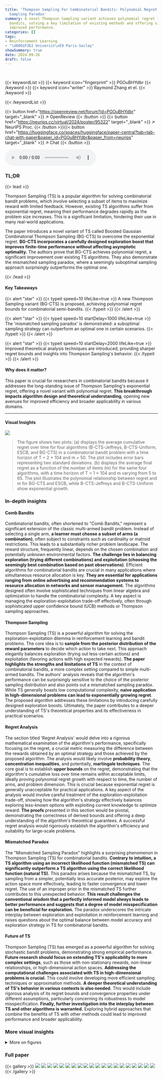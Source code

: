 ```yaml
---
title: 'Thompson Sampling For Combinatorial Bandits: Polynomial Regret and Mismatched
  Sampling Paradox'
summary: A novel Thompson Sampling variant achieves polynomial regret for combinatorial
  bandits, solving a key limitation of existing methods and offering significantly
  improved performance.
categories: []
tags:
- Reinforcement Learning
- "\U0001F3E2 Universit\xE9 Paris-Saclay"
showSummary: true
date: 2024-09-26
draft: false
---
```


<br>

{{< keywordList >}}
{{< keyword icon="fingerprint" >}} PGOuBHYdbr {{< /keyword >}}
{{< keyword icon="writer" >}} Raymond Zhang et el. {{< /keyword >}}
 
{{< /keywordList >}}

{{< button href="https://openreview.net/forum?id=PGOuBHYdbr" target="_blank" >}}
↗ OpenReview
{{< /button >}}
{{< button href="https://neurips.cc/virtual/2024/poster/95322" target="_blank" >}}
↗ NeurIPS Proc.
{{< /button >}}{{< button href="https://huggingface.co/spaces/huggingface/paper-central?tab=tab-chat-with-paper&paper_id=PGOuBHYdbr&paper_from=neurips" target="_blank" >}}
↗ Chat
{{< /button >}}



<audio controls>
    <source src="https://ai-paper-reviewer.com/PGOuBHYdbr/podcast.wav" type="audio/wav">
    Your browser does not support the audio element.
</audio>


### TL;DR


{{< lead >}}

Thompson Sampling (TS) is a popular algorithm for solving combinatorial bandit problems, which involve selecting a subset of items to maximize reward with limited feedback. However, existing TS algorithms suffer from exponential regret, meaning their performance degrades rapidly as the problem size increases. This is a significant limitation, hindering their use in many real-world applications. 

The paper introduces a novel variant of TS called Boosted Gaussian Combinatorial Thompson Sampling (BG-CTS) to overcome the exponential regret. **BG-CTS incorporates a carefully designed exploration boost that improves finite-time performance without affecting asymptotic optimality.**  The authors prove that BG-CTS achieves polynomial regret, a significant improvement over existing TS algorithms. They also demonstrate the mismatched sampling paradox, where a seemingly suboptimal sampling approach surprisingly outperforms the optimal one.

{{< /lead >}}


#### Key Takeaways

{{< alert "star" >}}
{{< typeit speed=10 lifeLike=true >}} A new Thompson Sampling variant (BG-CTS) is proposed, achieving polynomial regret bounds for combinatorial semi-bandits. {{< /typeit >}}
{{< /alert >}}

{{< alert "star" >}}
{{< typeit speed=10 startDelay=1000 lifeLike=true >}} The 'mismatched sampling paradox' is demonstrated: a suboptimal sampling strategy can outperform an optimal one in certain scenarios. {{< /typeit >}}
{{< /alert >}}

{{< alert "star" >}}
{{< typeit speed=10 startDelay=2000 lifeLike=true >}} Improved theoretical analysis techniques are introduced, providing sharper regret bounds and insights into Thompson Sampling's behavior. {{< /typeit >}}
{{< /alert >}}

#### Why does it matter?
This paper is crucial for researchers in combinatorial bandits because it addresses the long-standing issue of Thompson Sampling's exponential regret, offering a novel variant with polynomial regret.  **This breakthrough impacts algorithm design and theoretical understanding**, opening new avenues for improved efficiency and broader applicability in various domains.

------
#### Visual Insights



![](https://ai-paper-reviewer.com/PGOuBHYdbr/figures_8_1.jpg)

> The figure shows two plots: (a) displays the average cumulative regret over time for four algorithms (B-CTS-Jeffreys, B-CTS-Uniform, ESCB, and BG-CTS) in a combinatorial bandit problem with a time horizon of T = 2 × 104 and m = 50. The plot includes error bars representing two standard deviations. (b) displays the average final regret as a function of the number of items (m) for the same four algorithms, with a time horizon of T = 1 × 104 and m varying from 5 to 65. The plot illustrates the polynomial relationship between regret and m for BG-CTS and ESCB, while B-CTS-Jeffreys and B-CTS-Uniform show exponential growth.







### In-depth insights


#### Comb Bandits
Combinatorial bandits, often shortened to "Comb Bandits," represent a significant extension of the classic multi-armed bandit problem.  Instead of selecting a single arm, **a learner must choose a subset of arms (a combination)**, often subject to constraints such as cardinality or matroid restrictions. This leads to a substantially richer problem landscape.  The reward structure, frequently linear, depends on the chosen combination and potentially unknown environmental factors.  **The challenge lies in balancing exploration (trying different combinations) and exploitation (choosing the seemingly best combination based on past observations)**.  Efficient algorithms for combinatorial bandits are crucial in many applications where simultaneous resource allocation is key.  **They are essential for applications ranging from online advertising and recommendation systems to resource allocation in networks and sensor management.**  The algorithms designed often involve sophisticated techniques from linear algebra and optimization to handle the combinatorial complexity. A key aspect is managing the exploration-exploitation trade-off effectively, often through sophisticated upper confidence bound (UCB) methods or Thompson sampling approaches.

#### Thompson Sampling
Thompson Sampling (TS) is a powerful algorithm for solving the exploration-exploitation dilemma in reinforcement learning and bandit problems.  The core idea is to **sample from the posterior distribution of the reward parameters** to decide which action to take next.  This approach elegantly balances exploration (trying out less-certain actions) and exploitation (favoring actions with high expected rewards).  **The paper highlights the strengths and limitations of TS** in the context of combinatorial bandits, a more complex setting compared to simple multi-armed bandits. The authors' analysis reveals that the algorithm's performance can be surprisingly sensitive to the choice of the posterior sampling distribution and also points out a mismatched sampling paradox. While TS generally boasts low computational complexity, **naive application in high-dimensional problems can lead to exponentially growing regret**.  The proposed algorithm addresses these limitations by introducing carefully designed exploration boosts.  Ultimately, the paper contributes to a deeper understanding of TS's theoretical properties and its effectiveness in practical scenarios.

#### Regret Analysis
The section titled 'Regret Analysis' would delve into a rigorous mathematical examination of the algorithm's performance, specifically focusing on the regret, a crucial metric measuring the difference between the rewards obtained by an optimal strategy and those achieved by the proposed algorithm.  The analysis would likely involve **probability theory**, **concentration inequalities**, and potentially, **martingale techniques**.  The core goal is to establish **upper bounds** on the regret, demonstrating that the algorithm's cumulative loss over time remains within acceptable limits, ideally proving polynomial regret growth with respect to time, the number of arms, and problem dimension.  This is crucial because exponential regret is generally unacceptable for practical applications.  A key aspect of the analysis would involve careful treatment of the exploration-exploitation trade-off, showing how the algorithm's strategy effectively balances exploring less-known options with exploiting current knowledge to optimize reward.  **The proofs** presented in this section would be pivotal, demonstrating the correctness of derived bounds and offering a deep understanding of the algorithm's theoretical guarantees.  A successful regret analysis would rigorously establish the algorithm's efficiency and suitability for large-scale problems.

#### Mismatched Paradox
The "Mismatched Sampling Paradox" highlights a surprising phenomenon in Thompson Sampling (TS) for combinatorial bandits.  **Contrary to intuition, a TS algorithm using an incorrect likelihood function (mismatched TS) can significantly outperform a TS algorithm using the correct likelihood function (natural TS).** This paradox arises because the mismatched TS, by sampling from a simpler, potentially less accurate posterior, may explore the action space more effectively, leading to faster convergence and lower regret. The use of an improper prior in the mismatched TS further contributes to this unexpected behavior. **This result challenges the conventional wisdom that a perfectly informed model always leads to better performance and suggests that a degree of model misspecification can be beneficial for exploration.**  The paradox underscores the intricate interplay between exploration and exploitation in reinforcement learning and raises questions about the optimal balance between model accuracy and exploration strategy in TS for combinatorial bandits.

#### Future of TS
Thompson Sampling (TS) has emerged as a powerful algorithm for solving stochastic bandit problems, demonstrating strong empirical performance.  **Future research should focus on extending TS's applicability to more complex settings**, such as those with non-stationary rewards, non-linear relationships, or high-dimensional action spaces.  **Addressing the computational challenges associated with TS in high-dimensional problems is crucial.** This could involve developing more efficient sampling techniques or approximation methods.  **A deeper theoretical understanding of TS's behavior in various contexts is also needed.** This would include rigorous analysis of its regret bounds and convergence properties under different assumptions, particularly concerning its robustness to model misspecification.  **Finally, further investigation into the interplay between TS and other algorithms is warranted.** Exploring hybrid approaches that combine the benefits of TS with other methods could lead to improved performance and broader applicability.


### More visual insights

<details>
<summary>More on figures
</summary>


![](https://ai-paper-reviewer.com/PGOuBHYdbr/figures_8_2.jpg)

> The figure shows the average final regret of four algorithms (B-CTS-Jeffreys, B-CTS-Uniform, ESCB, and BG-CTS) as a function of the number of arms (m).  The x-axis represents the number of arms (m), ranging from approximately 5 to 65. The y-axis represents the average final regret on a logarithmic scale. The plot reveals that the regret of B-CTS-Jeffreys and B-CTS-Uniform increases exponentially with m, while ESCB and BG-CTS exhibit much lower regret, demonstrating the effectiveness of these algorithms when the number of arms increases.


![](https://ai-paper-reviewer.com/PGOuBHYdbr/figures_14_1.jpg)

> This figure is a flowchart that illustrates the main steps of the proof for the regret upper bound of the BG-CTS algorithm. It breaks down the proof into different events and lemmas, showing how the probability of each event and the corresponding regret are bounded.  The flowchart starts by considering a clean run, which happens with high probability, and then analyses the regret based on whether the algorithm sampled the optimal action enough times, and how much the Thompson samples deviate from the expected rewards. The diagram visually depicts the logical flow of the proof and how different parts contribute to the overall regret bound.


</details>






### Full paper

{{< gallery >}}
<img src="https://ai-paper-reviewer.com/PGOuBHYdbr/1.png" class="grid-w50 md:grid-w33 xl:grid-w25" />
<img src="https://ai-paper-reviewer.com/PGOuBHYdbr/2.png" class="grid-w50 md:grid-w33 xl:grid-w25" />
<img src="https://ai-paper-reviewer.com/PGOuBHYdbr/3.png" class="grid-w50 md:grid-w33 xl:grid-w25" />
<img src="https://ai-paper-reviewer.com/PGOuBHYdbr/4.png" class="grid-w50 md:grid-w33 xl:grid-w25" />
<img src="https://ai-paper-reviewer.com/PGOuBHYdbr/5.png" class="grid-w50 md:grid-w33 xl:grid-w25" />
<img src="https://ai-paper-reviewer.com/PGOuBHYdbr/6.png" class="grid-w50 md:grid-w33 xl:grid-w25" />
<img src="https://ai-paper-reviewer.com/PGOuBHYdbr/7.png" class="grid-w50 md:grid-w33 xl:grid-w25" />
<img src="https://ai-paper-reviewer.com/PGOuBHYdbr/8.png" class="grid-w50 md:grid-w33 xl:grid-w25" />
<img src="https://ai-paper-reviewer.com/PGOuBHYdbr/9.png" class="grid-w50 md:grid-w33 xl:grid-w25" />
<img src="https://ai-paper-reviewer.com/PGOuBHYdbr/10.png" class="grid-w50 md:grid-w33 xl:grid-w25" />
<img src="https://ai-paper-reviewer.com/PGOuBHYdbr/11.png" class="grid-w50 md:grid-w33 xl:grid-w25" />
<img src="https://ai-paper-reviewer.com/PGOuBHYdbr/12.png" class="grid-w50 md:grid-w33 xl:grid-w25" />
<img src="https://ai-paper-reviewer.com/PGOuBHYdbr/13.png" class="grid-w50 md:grid-w33 xl:grid-w25" />
<img src="https://ai-paper-reviewer.com/PGOuBHYdbr/14.png" class="grid-w50 md:grid-w33 xl:grid-w25" />
<img src="https://ai-paper-reviewer.com/PGOuBHYdbr/15.png" class="grid-w50 md:grid-w33 xl:grid-w25" />
<img src="https://ai-paper-reviewer.com/PGOuBHYdbr/16.png" class="grid-w50 md:grid-w33 xl:grid-w25" />
<img src="https://ai-paper-reviewer.com/PGOuBHYdbr/17.png" class="grid-w50 md:grid-w33 xl:grid-w25" />
<img src="https://ai-paper-reviewer.com/PGOuBHYdbr/18.png" class="grid-w50 md:grid-w33 xl:grid-w25" />
<img src="https://ai-paper-reviewer.com/PGOuBHYdbr/19.png" class="grid-w50 md:grid-w33 xl:grid-w25" />
<img src="https://ai-paper-reviewer.com/PGOuBHYdbr/20.png" class="grid-w50 md:grid-w33 xl:grid-w25" />
{{< /gallery >}}